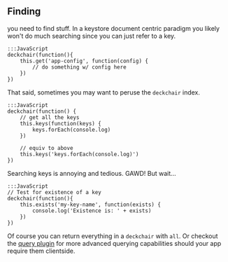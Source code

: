 Finding
-------

you need to find stuff. In a keystore document centric paradigm you likely won't do much
searching since you can just refer to a key.

    
    :::JavaScript
    deckchair(function(){
        this.get('app-config', function(config) {
            // do something w/ config here
        })
    })
    

That said, sometimes you may want to peruse the `deckchair` index.

    
    :::JavaScript
    deckchair(function() {
        // get all the keys
        this.keys(function(keys) {
            keys.forEach(console.log)
        })

        // equiv to above
        this.keys('keys.forEach(console.log)')
    })
    

Searching keys is annoying and tedious. GAWD! But wait...

    
    :::JavaScript
    // Test for existence of a key
    deckchair(function(){
        this.exists('my-key-name', function(exists) {
            console.log('Existence is: ' + exists)
        })
    })
    

Of course you can return everything in a `deckchair` with `all`. Or checkout
the [query plugin](/plugins) for more advanced querying capabilities
should your app require them clientside. 

